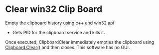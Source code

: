 # Clear win32 Clip Board

Empty the clipboard history using c++ and win32 api

- Gets PID for the clipboard service and kills it. 


Once executed, ClipboardClear immediately empties the clipboard using [Clipboard.Clear()](https://docs.microsoft.com/en-us/dotnet/api/system.windows.forms.clipboard.clear?view=netframework-4.8) and then closes. This software has no GUI.
